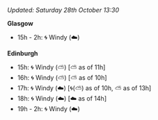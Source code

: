 *Updated: Saturday 28th October 13:30*

**Glasgow**

* 15h - 2h: :cyclone: Windy (:cloud:)

**Edinburgh**

* 15h: :cyclone: Windy (:partly_sunny:) [:partly_sunny: as of 11h]
* 16h: :cyclone: Windy (:partly_sunny:) [:partly_sunny: as of 10h]
* 17h: :cyclone: Windy (:cloud:) [:cyclone:(:partly_sunny:) as of 10h, :partly_sunny: as of 13h]
* 18h: :cyclone: Windy (:cloud:) [:cloud: as of 14h]
* 19h - 2h: :cyclone: Windy (:cloud:)
